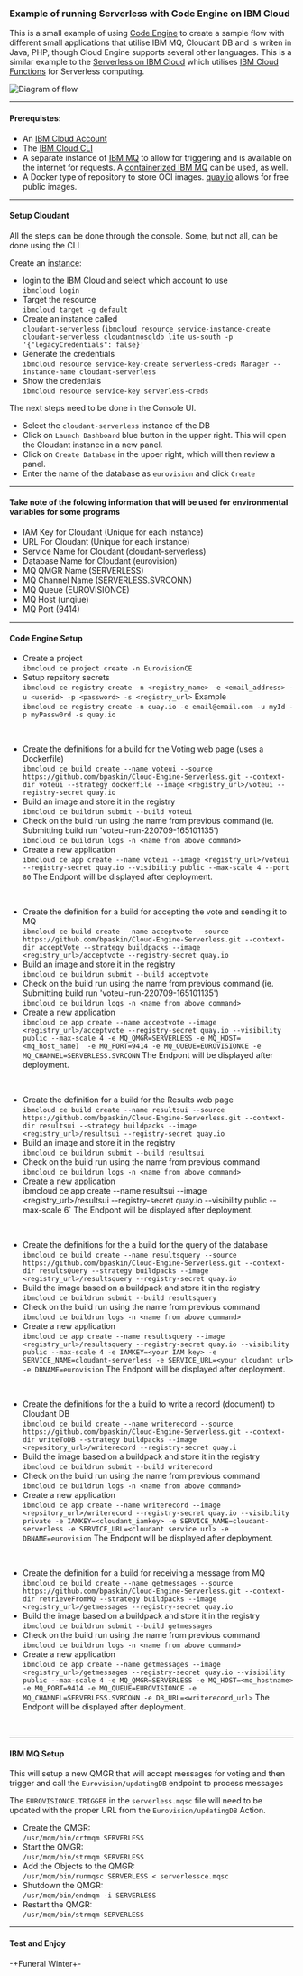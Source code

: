 ### Example of running Serverless with Code Engine on IBM Cloud ###


This is a small example of using [Code Engine](https://www.ibm.com/cloud/code-engine) to create a sample flow with different small applications that utilise IBM MQ, Cloudant DB and is writen in Java, PHP, though Cloud Engine supports several other languages.  This is a similar example to the [Serverless on IBM Cloud](https://github.com/bpaskin/Serverless-on-IBM-Cloud) which utilises [IBM Cloud Functions](https://cloud.ibm.com/functions/) for Serverless computing.

![Diagram of flow](https://github.com/bpaskin/IBM-Cloud-Functions/blob/main/images/serverless.drawio.png?raw=true)

---
#### Prerequistes:
- An [IBM Cloud Account](https://cloud.ibm.com)
- The [IBM Cloud CLI](https://cloud.ibm.com/docs/cli?topic=cli-getting-started)
- A separate instance of [IBM MQ](https://www.ibm.com/products/mq) to allow for triggering and is available on the internet for requests.  A [containerized IBM MQ](https://hub.docker.com/r/ibmcom/mq/) can be used, as well.
- A Docker type of repository to store OCI images.  [quay.io](quay.io) allows for free public images.

---
#### Setup Cloudant
All the steps can be done through the console.  Some, but not all, can be done using the CLI

Create an [instance](https://cloud.ibm.com/docs/Cloudant?topic=Cloudant-creating-an-ibm-cloudant-instance-on-ibm-cloud-by-using-the-ibm-cloud-cli
):
- login to the IBM Cloud and select which account to use </br>
`ibmcloud login`
- Target the resource </br>
`ibmcloud target -g default`
- Create an instance called </br>
`cloudant-serverless` (`ibmcloud resource service-instance-create cloudant-serverless cloudantnosqldb lite us-south -p '{"legacyCredentials": false}'`
- Generate the credentials </br>
`ibmcloud resource service-key-create serverless-creds Manager --instance-name cloudant-serverless`
- Show the credentials </br>
`ibmcloud resource service-key serverless-creds`

The next steps need to be done in the Console UI.
- Select the `cloudant-serverless` instance of the DB
- Click on `Launch Dashboard` blue button in the upper right.  This will open the Cloudant instance in a new panel.
- Click on `Create Database` in the upper right, which will then review a panel.
- Enter the name of the database as `eurovision` and click `Create`

---
#### Take note of the folowing information that will be used for environmental variables for some programs

- IAM Key for Cloudant (Unique for each instance)
- URL For Cloudant (Unique for each instance)
- Service Name for Cloudant (cloudant-serverless)
- Database Name for Cloudant (eurovision)
- MQ QMGR Name (SERVERLESS)
- MQ Channel Name (SERVERLESS.SVRCONN)
- MQ Queue (EUROVISIONCE)
- MQ Host (unqiue)
- MQ Port (9414)

---
#### Code Engine Setup

- Create a project</br>
`ibmcloud ce project create -n EurovisionCE`
- Setup repsitory secrets</br>
`ibmcloud ce registry create -n <registry_name> -e <email_address> -u <userid> -p <password> -s <registry_url>`
Example </br>
`ibmcloud ce registry create -n quay.io -e email@email.com -u myId -p myPassw0rd -s quay.io`</br>
</br>

- Create the definitions for a build for the Voting web page (uses a Dockerfile) </br>
`ibmcloud ce build create --name voteui --source https://github.com/bpaskin/Cloud-Engine-Serverless.git --context-dir voteui --strategy dockerfile --image <registry_url>/voteui --registry-secret quay.io`
- Build an image and store it in the registry</br>
`ibmcloud ce buildrun submit --build voteui`
- Check on the build run using the name from previous command (ie. Submitting build run 'voteui-run-220709-165101135')</br>
`ibmcloud ce buildrun logs -n <name from above command>`
- Create a new application</br>
`ibmcloud ce app create --name voteui --image <registry_url>/voteui --registry-secret quay.io --visibility public --max-scale 4 --port 80`
The Endpont will be displayed after deployment.</br>
</br>

- Create the definition for a build for accepting the vote and sending it to MQ</br>
`ibmcloud ce build create --name acceptvote --source https://github.com/bpaskin/Cloud-Engine-Serverless.git --context-dir acceptVote --strategy buildpacks --image <registry_url>/acceptvote --registry-secret quay.io`
- Build an image and store it in the registry</br>
`ibmcloud ce buildrun submit --build acceptvote`
- Check on the build run using the name from previous command (ie. Submitting build run 'voteui-run-220709-165101135')</br>
`ibmcloud ce buildrun logs -n <name from above command>`
- Create a new application</br>
`ibmcloud ce app create --name acceptvote --image <registry_url>/acceptvote --registry-secret quay.io --visibility public --max-scale 4 -e MQ_QMGR=SERVERLESS -e MQ_HOST=<mq_host_name)  -e MQ_PORT=9414 -e MQ_QUEUE=EUROVISIONCE -e MQ_CHANNEL=SERVERLESS.SVRCONN`
The Endpont will be displayed after deployment.</br>
</br>

- Create the definition for a build for the Results web page</br>
`ibmcloud ce build create --name resultsui --source https://github.com/bpaskin/Cloud-Engine-Serverless.git --context-dir resultsui --strategy buildpacks --image <registry_url>/resultsui --registry-secret quay.io`
- Build an image and store it in the registry</br>
`ibmcloud ce buildrun submit --build resultsui`
- Check on the build run using the name from previous command</br>
`ibmcloud ce buildrun logs -n <name from above command>`
- Create a new application</br>
ibmcloud ce app create --name resultsui --image <registry_url>/resultsui --registry-secret quay.io --visibility public --max-scale 6`
The Endpont will be displayed after deployment.</br>
</br>

- Create the definitions for the a build for the query of the database</br>
`ibmcloud ce build create --name resultsquery --source https://github.com/bpaskin/Cloud-Engine-Serverless.git --context-dir resultsQuery --strategy buildpacks --image <registry_url>/resultsquery --registry-secret quay.io`
- Build the image based on a buildpack and store it in the registry</br>
`ibmcloud ce buildrun submit --build resultsquery`
- Check on the build run using the name from previous command</br>
`ibmcloud ce buildrun logs -n <name from above command>`
- Create a new application</br>
`ibmcloud ce app create --name resultsquery --image <registry_url>/resultsquery --registry-secret quay.io --visibility public --max-scale 4 -e IAMKEY=<your IAM key> -e SERVICE_NAME=cloudant-serverless -e SERVICE_URL=<your cloudant url> -e DBNAME=eurovision`
The Endpont will be displayed after deployment.</br>
</br>

- Create the definitions for the a build to write a record (document) to Cloudant DB</br>
`ibmcloud ce build create --name writerecord --source https://github.com/bpaskin/Cloud-Engine-Serverless.git --context-dir writeToDB --strategy buildpacks --image <repository_url>/writerecord --registry-secret quay.i `
- Build the image based on a buildpack and store it in the registry</br>
`ibmcloud ce buildrun submit --build writerecord`
- Check on the build run using the name from previous command</br>
`ibmcloud ce buildrun logs -n <name from above command>`
- Create a new application</br>
`ibmcloud ce app create --name writerecord --image <repsitory_url>/writerecord --registry-secret quay.io --visibility private -e IAMKEY=<cloudant_iamkey> -e SERVICE_NAME=cloudant-serverless -e SERVICE_URL=<cloudant service url> -e DBNAME=eurovision`
The Endpont will be displayed after deployment.</br>
</br>

- Create the definition for a build for receiving a message from MQ</br>
`ibmcloud ce build create --name getmessages --source https://github.com/bpaskin/Cloud-Engine-Serverless.git --context-dir retrieveFromMQ --strategy buildpacks --image <registry_url>/getmessages --registry-secret quay.io`
- Build the image based on a buildpack and store it in the registry</br>
`ibmcloud ce buildrun submit --build getmessages`
- Check on the build run using the name from previous command</br>
`ibmcloud ce buildrun logs -n <name from above command>`
- Create a new application</br>
`ibmcloud ce app create --name getmessages --image <registry_url>/getmessages --registry-secret quay.io --visibility public --max-scale 4 -e MQ_QMGR=SERVERLESS -e MQ_HOST=<mq_hostname> -e MQ_PORT=9414 -e MQ_QUEUE=EUROVISIONCE -e MQ_CHANNEL=SERVERLESS.SVRCONN -e DB_URL=<writerecord_url>`
The Endpont will be displayed after deployment.</br>
</br>

---
#### IBM MQ Setup
This will setup a new QMGR that will accept messages for voting and then trigger and call the `Eurovision/updatingDB` endpoint to process messages

The `EUROVISIONCE.TRIGGER` in the `serverless.mqsc` file will need to be updated with the proper URL from the `Eurovision/updatingDB` Action.

- Create the QMGR: </br> 
`/usr/mqm/bin/crtmqm SERVERLESS`
- Start the QMGR: </br>
`/usr/mqm/bin/strmqm SERVERLESS`
- Add the Objects to the QMGR: </br>
`/usr/mqm/bin/runmqsc SERVERLESS < serverlessce.mqsc`
- Shutdown the QMGR: </br>
`/usr/mqm/bin/endmqm -i SERVERLESS`
- Restart the QMGR: </br>
`/usr/mqm/bin/strmqm SERVERLESS`

---
#### Test and Enjoy

-+Funeral Winter+-
